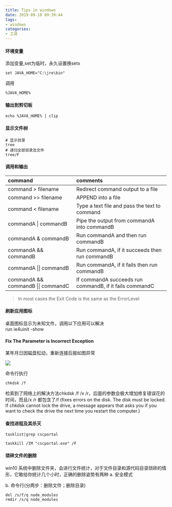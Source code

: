 ```yaml
---
title: Tips in windows
date: 2019-09-10 09:39:44
tags:
- windows
categories: 
- 工具
---
```

#### 环境变量
添加变量,set为临时，永久设置换setx
```
set JAVA_HOME="C:\jre\bin"
```
调用
```
%JAVA_HOME%
```
#### 输出到剪切板
```
echo %JAVA_HOME% | clip
```
#### 显示文件树
```
# 显示目录
tree
# 递归全部目录及文件
tree/F
```
#### 调用和输出

command|comments 
:-----|:--
command > filename    |    Redirect command output to a file
command >> filename  |   APPEND into a file
command < filename    |    Type a text file and pass the text to command
commandA  \|  commandB  |  Pipe the output from commandA into commandB
commandA &  commandB  |    Run commandA and then run commandB
commandA && commandB   |   Run commandA, if it succeeds then run commandB
commandA \|\| commandB   |   Run commandA, if it fails then run commandB
commandA && commandB \|\| commandC | If commandA succeeds run commandB, if it fails commandC

> In most cases the Exit Code is the same as the ErrorLevel

#### 刷新应用图标
桌面图标显示为未知文件，调用以下应用可以解决<br>
run ie4uinit -show

#### Fix The Parameter is Incorrect Exception
某年月日因磁盘松动，重新连接后报如图异常

![](https://tvax4.sinaimg.cn/large/a60edd42gy1gc3wq4b78fj20a304ljrj.jpg)

命令行执行
```
chkdsk /f
```
检索到了网络上的解决方法chkdsk /f /x /r，后面的参数会极大增加修复错误花的时间，而且/x /r 都包含了/f (fixes errors on the disk. The disk must be locked. If chkdsk cannot lock the drive, a message appears that asks you if you want to check the drive the next time you restart the computer.)
#### 查找进程及其杀灭
```
tasklist|grep cscportal

taskkill /IM "cscportal.exe" /F
```
#### 琐碎文件的删除
win10 系统中删除文件夹，会进行文件统计，对于文件目录和源代码目录琐碎的情形，它敢给你统计几个小时，正确的删除姿势有两种
a. 安全模式

b. 命令行(分两步：删除文件；删除目录)
```
del /s/f/q node_modules
rmdir /s/q node_modules
```